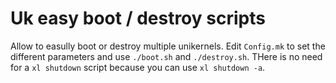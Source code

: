 # Uk easy boot / destroy scripts
Allow to easully boot or destroy multiple unikernels. Edit `Config.mk` to set the different parameters and use `./boot.sh` and `./destroy.sh`. THere is no need for a `xl shutdown` script because you can use `xl shutdown -a`.
